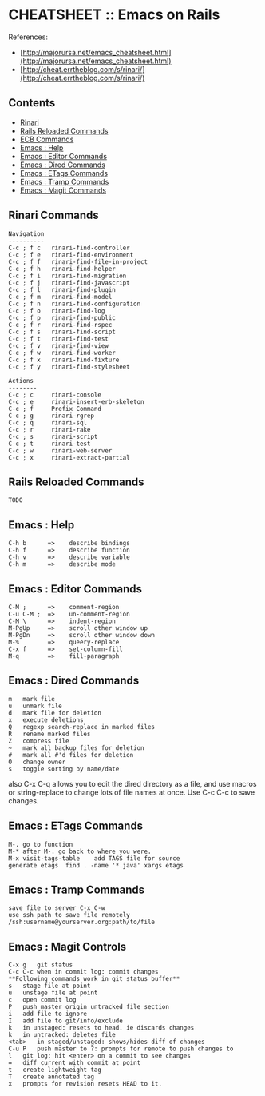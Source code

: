 CHEATSHEET :: Emacs on Rails
============================

References:
* [http://majorursa.net/emacs_cheatsheet.html](http://majorursa.net/emacs_cheatsheet.html)
* [http://cheat.errtheblog.com/s/rinari/](http://cheat.errtheblog.com/s/rinari/)

Contents
--------

* [Rinari](#rinaricommands)
* [Rails Reloaded Commands](#railsreloadedcommands)
* [ECB Commands](#ecbcommands)
* [Emacs : Help](#emacs:help)
* [Emacs : Editor Commands](#emacs:editorcommands)
* [Emacs : Dired Commands](#emacs:diredcommands)
* [Emacs : ETags Commands](#emacs:etagscommands)
* [Emacs : Tramp Commands](#emacs:trampcommands)
* [Emacs : Magit Commands](#emacs:magitcommands)

Rinari Commands
---------------

    Navigation
    ----------
    C-c ; f c	rinari-find-controller
	C-c ; f e	rinari-find-environment
	C-c ; f f	rinari-find-file-in-project
	C-c ; f h	rinari-find-helper
	C-c ; f i	rinari-find-migration
	C-c ; f j	rinari-find-javascript
	C-c ; f l	rinari-find-plugin
	C-c ; f m	rinari-find-model
	C-c ; f n	rinari-find-configuration
	C-c ; f o	rinari-find-log
	C-c ; f p	rinari-find-public
	C-c ; f r	rinari-find-rspec
	C-c ; f s	rinari-find-script
	C-c ; f t	rinari-find-test
	C-c ; f v	rinari-find-view
	C-c ; f w	rinari-find-worker
	C-c ; f x	rinari-find-fixture
	C-c ; f y	rinari-find-stylesheet
	
	Actions
	--------
	C-c ; c     rinari-console
	C-c ; e     rinari-insert-erb-skeleton
	C-c ; f     Prefix Command
	C-c ; g     rinari-rgrep
	C-c ; q     rinari-sql
	C-c ; r     rinari-rake
	C-c ; s     rinari-script
	C-c ; t     rinari-test
	C-c ; w     rinari-web-server
	C-c ; x     rinari-extract-partial

Rails Reloaded Commands
-----------------------

    TODO

Emacs : Help
----------

    C-h b      =>    describe bindings
    C-h f      =>    describe function
    C-h v      =>    describe variable
    C-h m      =>    describe mode

Emacs : Editor Commands
---------------------

    C-M ;	   =>    comment-region
    C-u C-M ;  =>    un-comment-region
    C-M \	   =>    indent-region
    M-PgUp	   =>    scroll other window up
    M-PgDn	   =>    scroll other window down
    M-%	       =>    queery-replace
    C-x f	   =>    set-column-fill
    M-q	       =>    fill-paragraph

Emacs : Dired Commands
--------------------

    m	mark file
    u	unmark file
    d	mark file for deletion
    x	execute deletions
    Q	regexp search-replace in marked files
    R	rename marked files
    Z	compress file
    ~	mark all backup files for deletion
    #	mark all #'d files for deletion
    O	change owner
    s	toggle sorting by name/date

also C-x C-q allows you to edit the dired directory as a file, and use macros or string-replace to change lots of file names at once. Use C-c C-c to save changes.

Emacs : ETags Commands
----------------------

    M-.	go to function
    M-*	after M-. go back to where you were.
    M-x visit-tags-table	add TAGS file for source
    generate etags	find . -name '*.java' xargs etags

Emacs : Tramp Commands
----------------------

    save file to server	C-x C-w
    use ssh path to save file remotely	/ssh:username@yourserver.org:path/to/file

Emacs : Magit Controls
----------------------

    C-x g	git status
    C-c C-c	when in commit log: commit changes
    **Following commands work in git status buffer**
    s	stage file at point
    u	unstage file at point
    c	open commit log
    P	push master origin untracked file section
    i	add file to ignore
    I	add file to git/info/exclude
    k	in unstaged: resets to head. ie discards changes
    k	in untracked: deletes file
    <tab>	in staged/unstaged: shows/hides diff of changes
    C-u P	push master to ?: prompts for remote to push changes to
    l	git log: hit <enter> on a commit to see changes
    =	diff current with commit at point
    t	create lightweight tag
    T	create annotated tag
    x	prompts for revision resets HEAD to it.

